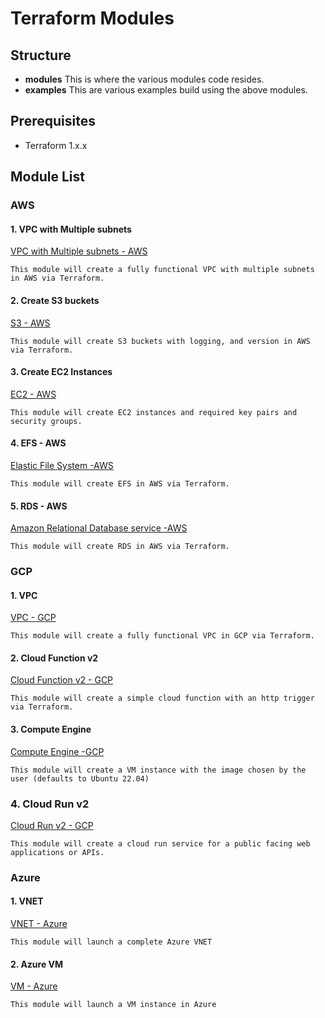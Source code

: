 # Terraform Modules
## Structure
- **modules**
This is where the various modules code resides.
- **examples**
This are various examples build using the above modules.

## Prerequisites
- Terraform 1.x.x

## Module List
### AWS
#### 1. VPC with Multiple subnets
[VPC with Multiple subnets - AWS](/terraform/aws/modules/vpc/)

    This module will create a fully functional VPC with multiple subnets in AWS via Terraform.

#### 2. Create S3 buckets
[S3 - AWS](/terraform/aws/modules/s3/)

    This module will create S3 buckets with logging, and version in AWS via Terraform.

#### 3. Create EC2 Instances
[EC2 - AWS](/terraform/aws/modules/ec2/)

    This module will create EC2 instances and required key pairs and security groups.

#### 4. EFS - AWS
[Elastic File System -AWS](/terraform/aws/modules/efs/)

    This module will create EFS in AWS via Terraform.

#### 5. RDS - AWS
[Amazon Relational Database service -AWS](/terraform/aws/modules/rds/)

    This module will create RDS in AWS via Terraform.

### GCP
#### 1. VPC
[VPC - GCP](/terraform/gcp/modules/vpc/)

    This module will create a fully functional VPC in GCP via Terraform.

#### 2. Cloud Function v2
[Cloud Function v2 - GCP](/terraform/gcp/modules/cloud_function_v2/)

    This module will create a simple cloud function with an http trigger via Terraform.

#### 3. Compute Engine
[Compute Engine -GCP](/terraform/gcp/modules/compute_engine/)

    This module will create a VM instance with the image chosen by the user (defaults to Ubuntu 22.04)

### 4. Cloud Run v2
[Cloud Run v2 - GCP](/terraform/gcp/modules/cloud_run_v2/)

    This module will create a cloud run service for a public facing web applications or APIs.

### Azure
#### 1. VNET
[VNET - Azure](/terraform/azure/modules/vnet/)

    This module will launch a complete Azure VNET

#### 2. Azure VM
[VM - Azure](/terraform/azure/modules/azure-vm/)

    This module will launch a VM instance in Azure
